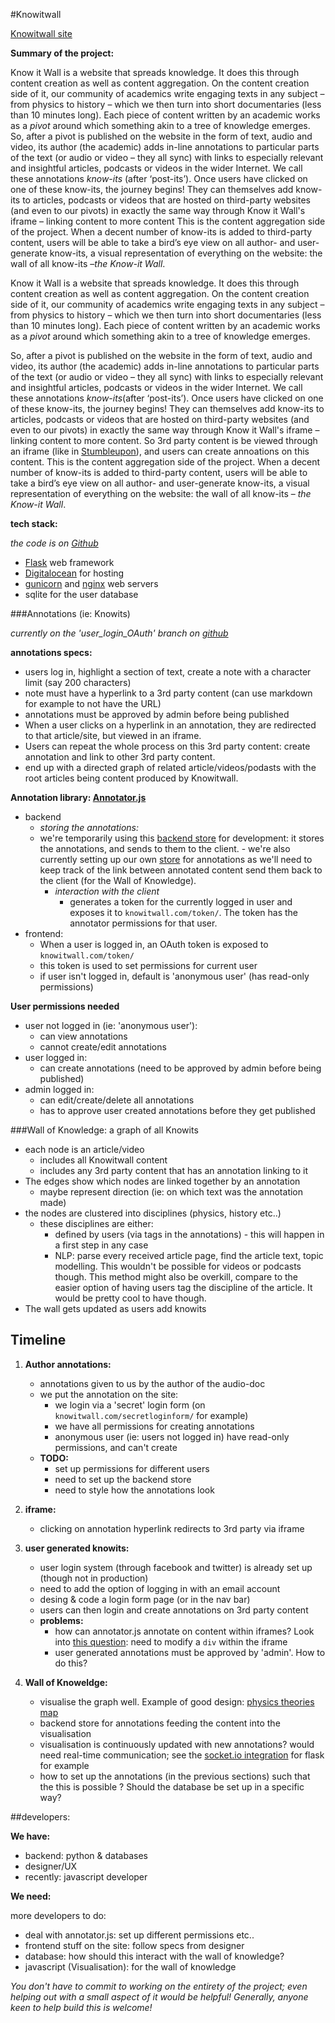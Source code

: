 #Knowitwall

[Knowitwall site](http://knowitwall.com/)

**Summary of the project:**


Know it Wall is a website that spreads knowledge. It does this through content creation as well as content aggregation. On the content creation side of it, our community of academics write engaging texts in any subject – from physics to history – which we then turn into short documentaries (less than 10 minutes long). Each piece of content written by an academic works as a ​*pivot*​ around which something akin to a tree of knowledge emerges. So, after a pivot is published on the website in the form of text, audio and video, its author (the academic) adds in-line annotations to particular parts of the text (or audio or video – they all sync) with links to especially relevant and insightful articles, podcasts or videos in the wider Internet. We call these annotations ​*know-its*​ (after ‘post-its’). Once users have clicked on one of these know-its, the journey begins! They can themselves add know-its to articles, podcasts or videos that are hosted on third-party websites (and even to our pivots) in exactly the same way through Know it Wall's iframe  – linking content to more content This is the content aggregation side of the project. When a decent number of know-its is added to third-party content, users will be able to take a bird’s eye view on all author- and user-generate know-its, a visual representation of everything on the website: the wall of all know-its – ​*the Know-it Wall*.

Know it Wall is a website that spreads knowledge. It does this through content creation as well as content aggregation. On the content creation side of it, our community of academics write engaging texts in any subject – from physics to history – which we then turn into short documentaries (less than 10 minutes long). Each piece of content written by an academic works as a ​*pivot*​ around which something akin to a tree of knowledge emerges.

So, after a pivot is published on the website in the form of text, audio and video, its author (the academic) adds in-line annotations to particular parts of the text (or audio or video – they all sync) with links to especially relevant and insightful articles, podcasts or videos in the wider Internet. We call these annotations ​*know-its*​ (after ‘post-its’). Once users have clicked on one of these know-its, the journey begins! They can themselves add know-its to articles, podcasts or videos that are hosted on third-party websites (and even to our pivots) in exactly the same way through Know it Wall's iframe  – linking content to more content. So 3rd party content is be viewed through an iframe (like in [Stumbleupon](http://www.stumbleupon.com/)), and users can create annoations on this content. This is the content aggregation side of the project. When a decent number of know-its is added to third-party content, users will be able to take a bird’s eye view on all author- and user-generate know-its, a visual representation of everything on the website: the wall of all know-its – ​*the Know-it Wall*.


**tech stack:**

*the code is on [Github](https://github.com/jeremiecoullon/knowitwall)*

 - [Flask](http://flask.pocoo.org/) web framework
 - [Digitalocean](https://www.digitalocean.com/) for hosting
 - [gunicorn](http://gunicorn.org/) and [nginx](https://www.nginx.com/resources/wiki/) web servers
 - sqlite for the user database



###Annotations (ie: Knowits)

*currently on the 'user\_login\_OAuth' branch on [github](https://github.com/jeremiecoullon/knowitwall)*

**annotations specs:**

- users log in, highlight a section of text, create a note with a character limit (say 200 characters)
- note must have a hyperlink to a 3rd party content (can use markdown for example to not have the URL)
- annotations must be approved by admin before being published
- When a user clicks on a hyperlink in an annotation, they are redirected to that article/site, but viewed in an iframe.
- Users can repeat the whole process on this 3rd party content: create annotation and link to other 3rd party content.
- end up with a directed graph of related article/videos/podasts with the root articles being content produced by Knowitwall.

**Annotation library: [Annotator.js](http://annotatorjs.org/)**

- backend
	- *storing the annotations:*
  - we're temporarily using this [backend store](http://annotateit.org/) for development: it stores the annotations, and sends to them to the client.
		- we're also currently setting up our own [store](https://github.com/openannotation/annotator-store) for annotations as we'll need to keep track of the link between annotated content send them back to the client (for the Wall of Knowledge).
	- *interaction with the client*
		- generates a token for the currently logged in user and exposes it to `knowitwall.com/token/`. The token has the annotator permissions for that user.
- frontend:
	- When a user is logged in, an OAuth token is exposed to `knowitwall.com/token/`
	- this token is used to set permissions for current user
	- if user isn't logged in, default is 'anonymous user' (has read-only permissions)


**User permissions needed**

- user not logged in (ie: 'anonymous user'):
	- can view annotations
	- cannot create/edit annotations
- user logged in:
	- can create annotations (need to be approved by admin before being published)
- admin logged in:
	- can edit/create/delete all annotations
	- has to approve user created annotations before they get published

###Wall of Knowledge: a graph of all Knowits

- each node is an article/video
	- includes all Knowitwall content
	- includes any 3rd party content that has an annotation linking to it
- The edges show which nodes are linked together by an annotation
	- maybe represent direction (ie: on which text was the annotation made)
- the nodes are clustered into disciplines (physics, history etc..)
	- these disciplines are either:
		- defined by users (via tags in the annotations) -  this will happen in a first step in any case
		- NLP: parse every received article page, find the article text, topic modelling. This wouldn't be possible for videos or podcasts though. This method might also be overkill, compare to the easier option of having users tag the discipline of the article. It would be pretty cool to have though.
- The wall gets updated as users add knowits

## Timeline

1. **Author annotations:**

	-  annotations given to us by the author of the audio-doc
	-  we put the annotation on the site:
		-  we login via a 'secret' login form (on `knowitwall.com/secretloginform/` for example)
		-  we have all permissions for creating annotations
		-  anonymous user (ie: users not logged in) have read-only permissions, and can't create
	- **TODO:**
		- set up permissions for different users
		- need to set up the backend store
		- need to style how the annotations look


2. **iframe:**

	- clicking on annotation hyperlink redirects to 3rd party via iframe

3. **user generated knowits:**

	- user login system (through facebook and twitter) is already set up (though not in production)
	- need to add the option of logging in with an email account
	- desing & code a login form page (or in the nav bar)
	- users can then login and create annotations on 3rd party content
	- **problems:**
		- how can annotator.js annotate on content within iframes? Look into [this question](https://forum.jquery.com/topic/changing-elements-in-an-iframe): need to modify a `div` within the iframe
		- user generated annotations must be approved by 'admin'. How to do this?

4. **Wall of Knoweldge:**

	- visualise the graph well. Example of good design: [physics theories map](https://www.quantamagazine.org/20150803-physics-theories-map/)
	- backend store for annotations feeding the content into the visualisation
	- visualisation is continuously updated with new annotations? would need real-time communication; see the [socket.io integration](https://flask-socketio.readthedocs.org/en/latest/) for flask for example
	- how to set up the annotations (in the previous sections) such that the this is possible ? Should the database be set up in a specific way?

##developers:

**We have:**

- backend: python & databases
- designer/UX
- recently: javascript developer


**We need:**

more developers to do:

- deal with annotator.js: set up different permissions etc..
- frontend stuff on the site: follow specs from designer
- database: how should this interact with the wall of knowledge?
- javascript (Visualisation): for the wall of knowledge


*You don't have to commit to working on the entirety of the project; even helping out with a small aspect of it would be helpful! Generally, anyone keen to help build this is welcome!*

